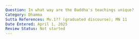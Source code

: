 ```yaml
---
Question: In what way are the Buddha's teachings unique?
Category: Dhamma
Sutta References: Mv.1?? (graduated discourse); MN 11
Date Entered: April 1, 2025
Review Status: Not started
---
```

